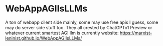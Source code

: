 # WebAppAGIIsLLMs
A ton of webapp cilent side mainly, some may use free apis I guess, some may do server side stuff too. They all crested by ChatGPTo1 Preview or whatever current smartest AGI llm is currently 
website:
https://marxist-leninist.github.io/WebAppAGIIsLLMs/
